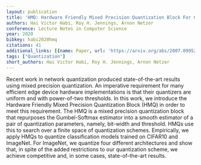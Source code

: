 ```yaml
---
layout: publication
title: 'HMQ: Hardware Friendly Mixed Precision Quantization Block For Cnns'
authors: Hai Victor Habi, Roy H. Jennings, Arnon Netzer
conference: Lecture Notes in Computer Science
year: 2020
bibkey: habi2020hmq
citations: 41
additional_links: [{name: Paper, url: 'https://arxiv.org/abs/2007.09952'}]
tags: ["Quantization"]
short_authors: Hai Victor Habi, Roy H. Jennings, Arnon Netzer
---
```

Recent work in network quantization produced state-of-the-art results using
mixed precision quantization. An imperative requirement for many efficient edge
device hardware implementations is that their quantizers are uniform and with
power-of-two thresholds. In this work, we introduce the Hardware Friendly Mixed
Precision Quantization Block (HMQ) in order to meet this requirement. The HMQ
is a mixed precision quantization block that repurposes the Gumbel-Softmax
estimator into a smooth estimator of a pair of quantization parameters, namely,
bit-width and threshold. HMQs use this to search over a finite space of
quantization schemes. Empirically, we apply HMQs to quantize classification
models trained on CIFAR10 and ImageNet. For ImageNet, we quantize four
different architectures and show that, in spite of the added restrictions to
our quantization scheme, we achieve competitive and, in some cases,
state-of-the-art results.